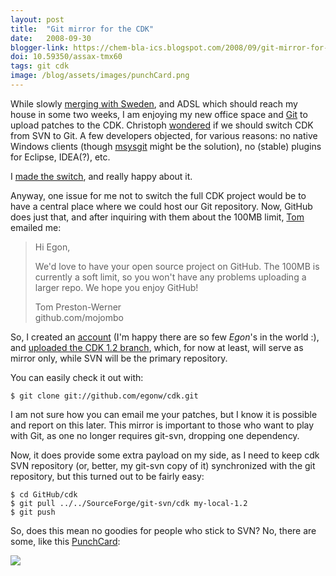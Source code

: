 ```yaml
---
layout: post
title:  "Git mirror for the CDK"
date:   2008-09-30
blogger-link: https://chem-bla-ics.blogspot.com/2008/09/git-mirror-for-cdk.html
doi: 10.59350/assax-tmx60
tags: git cdk
image: /blog/assets/images/punchCard.png
---
```


While slowly [merging with Sweden](http://chem-bla-ics.blogspot.com/2008/09/moved-to-sweden-post-doc-in-bioclipse.html), and ADSL which should
reach my house in some two weeks, I am enjoying my new office space and [Git](http://git.or.cz/) to upload patches to the CDK. Christoph
[wondered](http://www.steinbeck-molecular.de/steinblog/index.php/2008/08/26/linus-on-git-on-google-techtalks/) if we should switch CDK
from SVN to Git. A few developers objected, for various reasons: no native Windows clients (though [msysgit](http://code.google.com/p/msysgit/)
might be the solution), no (stable) plugins for Eclipse, IDEA(?), etc.

I [made the switch](http://chem-bla-ics.blogspot.com/2008/09/cdk-development-with-branches-using-git.html), and really happy about it.

Anyway, one issue for me not to switch the full CDK project would be to have a central place where we could host our Git repository. Now,
GitHub does just that, and after inquiring with them about the 100MB limit, [Tom](http://github.com/mojombo) emailed me:

> Hi Egon,
>
> We'd love to have your open source project on GitHub. The 100MB is currently a soft limit, so you won't have any problems uploading
> a larger repo. We hope you enjoy GitHub!
>
> Tom Preston-Werner <br />
> github.com/mojombo

So, I created an [account](http://github.com/egonw) (I'm happy there are so few *Egon*'s in the world :), and
[uploaded the CDK 1.2 branch](http://github.com/egonw/cdk/tree/master), which, for now at least, will serve as mirror only, while
SVN will be the primary repository.

You can easily check it out with:

```shell
$ git clone git://github.com/egonw/cdk.git
```

I am not sure how you can email me your patches, but I know it is possible and report on this later. This mirror is important to those who want to play with Git, as one no longer requires git-svn, dropping one dependency.

Now, it does provide some extra payload on my side, as I need to keep cdk SVN repository (or, better, my git-svn copy of it) synchronized with the git repository, but this turned out to be fairly easy:

```shell
$ cd GitHub/cdk
$ git pull ../../SourceForge/git-svn/cdk my-local-1.2
$ git push
```

So, does this mean no goodies for people who stick to SVN? No, there are some, like this
[PunchCard](http://github.com/egonw/cdk/graphs/punch_card):

![](/blog/assets/images/punchCard.png)
